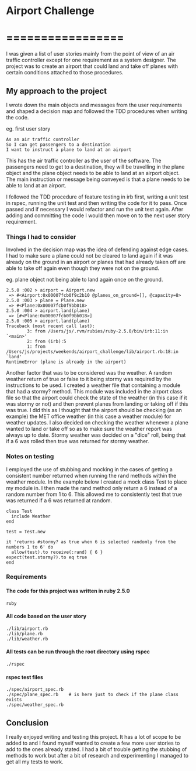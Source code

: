 # Airport Challenge
# =================

I was given a list of user stories mainly from the point of view of an air traffic controller except for one requirement as a system designer. The project was to create an airport that could land and take off planes with certain conditions attached to those procedures.

## My approach to the project
I wrote down the main objects and messages from the user requirements and shaped a decision map and followed the TDD procedures when writing the code.

eg. first user story
```
As an air traffic controller
So I can get passengers to a destination
I want to instruct a plane to land at an airport
```
This has the air traffic controller as the user of the software. The passengers need to get to a destination, they will be travelling in the plane object and the plane object needs to be able to land at an airport object. The main instruction or message being conveyed is that a plane needs to be able to land at an airport.

I followed the TDD procedure of feature testing in irb first, writing a unit test in rspec, running the unit test and then writing the code for it to pass. Once passed and if necessary I would refactor and run the unit test again. After adding and committing the code I would then move on to the next user story requirement.

### Things I had to consider
Involved in the decision map was the idea of defending against edge cases. I had to make sure a plane could not be cleared to land again if it was already on the ground in an airport or planes that had already taken off are able to take off again even though they were not on the ground.

eg. plane object not being able to land again once on the ground.
```
2.5.0 :002 > airport = Airport.new
 => #<Airport:0x00007fcb0f9c2b10 @planes_on_ground=[], @capacity=8>
2.5.0 :003 > plane = Plane.new
 => #<Plane:0x00007fcb0f9bb018>
2.5.0 :004 > airport.land(plane)
 => [#<Plane:0x00007fcb0f9bb018>]
2.5.0 :005 > airport.land(plane)
Traceback (most recent call last):
        3: from /Users/js/.rvm/rubies/ruby-2.5.0/bin/irb:11:in `<main>'
        2: from (irb):5
        1: from /Users/js/projects/weekends/airport_challenge/lib/airport.rb:18:in `land'
RuntimeError (plane is already in the airport)
```

Another factor that was to be considered was the weather. A random weather return of true or false to it being stormy was required by the instructions to be used. I created a weather file that containing a module that had a stormy? method. This module was included in the airport class file so that the airport could check the state of the weather (in this case if it was stormy or not) and then prevent planes from landing or taking off if this was true. I did this as I thought that the airport should be checking (as an example) the MET office weather (in this case a weather module) for weather updates. I also decided on checking the weather whenever a plane wanted to land or take off so as to make sure the weather report was always up to date. Stormy weather was decided on a "dice" roll, being that if a 6 was rolled then true was returned for stormy weather.

### Notes on testing
I employed the use of stubbing and mocking in the cases of getting a consistent number returned when running the rand methods within the weather module. In the example below I created a mock class Test to place my module in. I then made the rand method only return a 6 instead of a random number from 1 to 6. This allowed me to consistently test that true was returned if a 6 was returned at random.

    class Test
      include Weather
    end

    test = Test.new

    it 'returns #stormy? as true when 6 is selected randomly from the numbers 1 to 6' do
      allow(test).to receive(:rand) { 6 }
    expect(test.stormy?).to eq true
    end


### Requirements

#### The code for this project was written in ruby 2.5.0

    ruby


#### All code based on the user story

    ./lib/airport.rb
    ./lib/plane.rb
    ./lib/weather.rb


#### All tests can be run through the root directory using rspec

    ./rspec


#### rspec test files

    ./spec/airport_spec.rb
    ./spec/plane_spec.rb    # is here just to check if the plane class exists
    ./spec/weather_spec.rb


## Conclusion

I really enjoyed writing and testing this project. It has a lot of scope to be added to and I found myself wanted to create a few more user stories to add to the ones already stated. I had a bit of trouble getting the stubbing of methods to work but after a bit of research and experimenting I managed to get all my tests to work.
